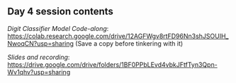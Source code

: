 ## Day 4 session contents

*Digit Classifier Model Code-along*: https://colab.research.google.com/drive/12AGFWgv8rtFD96Nn3shJSOUIH_NwoqCN?usp=sharing
 (Save a copy before tinkering with it)

*Slides and recording*: https://drive.google.com/drive/folders/1BF0PPbLEvd4vbkJFtfTyn3Qpn-Wv1qhv?usp=sharing
